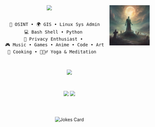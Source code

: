 <div align="center">
<img src="Zombi3.jpg" width="25%" align="right" />
<img src="https://readme-typing-svg.demolab.com?font=Inconsolata&weight=500&size=50&duration=4000&pause=300&color=A7A459&center=true&vCenter=true&multiline=true&repeat=false&random=false&width=1300&height=140&lines=Hello+hello;I'm+Zombi3%2C+OSINT+analyst+and+privacy+enthusiast+%E2%9C%A9" width="70%" />
<br><br>
<pre>
    🥷 OSINT • 🌍 GIS • Linux Sys Admin
    💻 Bash Shell • Python 
    🥸 Privacy Enthusiast • 
    🎮 Music • Games • Anime • Code • Art
    🍔 Cooking • 🧘🏽‍♂️ Yoga & Meditation  
</pre>
<br><br>
<img src="https://media1.tenor.com/m/YvFHfTEKg_IAAAAC/zombie-age-%D0%B7%D0%BE%D0%BC%D0%B1%D0%B8.gif" al="zombie walking gif" height="100" />
<br><br><br>
    

[![](https://img.shields.io/badge/X-000000?style=for-the-badge&logo=x&logoColor=white)](https://x.com/midnit3_Z0mbi3)
[![](https://img.shields.io/badge/-HackTheBox-%239FEF00?style=for-the-badge&logo=hackthebox&logoColor=white)](https://app.hackthebox.com/profile/1947172)
</div>

<br><br>

<div align="center">
<img src="https://readme-jokes.vercel.app/api" alt="Jokes Card" />
</div>
